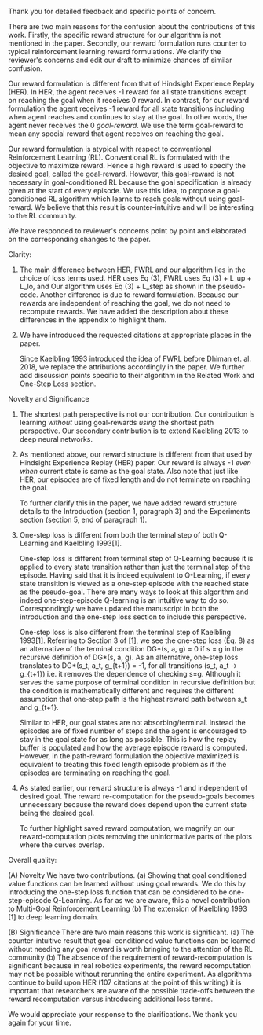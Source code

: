 Thank you for detailed feedback and specific points of concern. 

There are two main reasons for the confusion about the contributions of
this work. Firstly, the specific reward structure for our algorithm is not
mentioned in the paper. Secondly, our reward formulation runs counter to typical
reinforcement learning reward formulations. We clarify the reviewer's concerns and
edit our draft to minimize chances of similar confusion.

Our reward formulation is different from that of Hindsight Experience Replay
(HER). In HER, the agent receives -1 reward for all state transitions except on
reaching the goal when it receives 0 reward. In contrast, for our reward
formulation the agent receives -1 reward for all state transitions including
when agent reaches and continues to stay at the goal.  In other words, the
agent never receives the 0 *goal-reward*. We use the term goal-reward to mean
any special reward that agent receives on reaching the goal. 

Our reward formulation is atypical with respect to conventional Reinforcement Learning
(RL). Conventional RL is formulated with the objective to maximize reward. Hence
a high reward is used to specify the desired goal, called the goal-reward.
However, this goal-reward is not necessary in goal-conditioned RL because the
goal specification is already given at the start of every episode. We use this
idea, to propose a goal-conditioned RL algorithm which learns to reach goals
without using goal-reward. We believe that this result is counter-intuitive and
will be interesting to the RL community.

We have responded to reviewer's concerns point by point and elaborated on the
corresponding changes to the paper.

Clarity:
1. The main difference between HER, FWRL and our algorithm lies in the choice of
   loss terms used. HER uses Eq (3), FWRL uses Eq (3) + L_up + L_lo, and Our
   algorithm uses Eq (3) + L_step as shown in the pseudo-code. Another difference
   is due to reward formulation. Because our rewards are independent of reaching
   the goal, we do not need to recompute rewards. We have added the description
   about these differences in the appendix to highlight them.

2. We have introduced the requested citations at appropriate places in the
   paper. 

   Since Kaelbling 1993 introduced the idea of FWRL before Dhiman et. al. 2018,
   we replace the attributions accordingly in the paper. We further add
   discussion points specific to their algorithm in the Related Work and One-Step Loss
   section.

Novelty and Significance
1. The shortest path perspective is not our contribution. Our contribution is
   learning *without* using goal-rewards *using* the shortest path perspective.
   Our secondary contribution is to extend Kaelbling 2013 to deep neural
   networks.

2. As mentioned above, our reward structure is different from that used by
   Hindsight Experience Replay (HER) paper. Our reward is always -1 *even when*
   current state is same as the goal state. Also note that just like HER, our
   episodes are of fixed length and do not terminate on reaching the goal.

   To further clarify this in the paper, we have added reward structure
   details to the Introduction (section 1, paragraph 3) and the
   Experiments section (section 5, end of paragraph 1).

3. One-step loss is different from both the terminal step of both Q-Learning and
   Kaelbling 1993[1].

   One-step loss is different from terminal step of Q-Learning because it is
   applied to every state transition rather than just the terminal step of the
   episode. Having said that it is indeed equivalent to Q-Learning, if every
   state transition is viewed as a one-step episode with the reached state as
   the pseudo-goal. There are many ways to look at this algorithm and indeed
   one-step-episode Q-learning is an intuitive way to do so. Correspondingly we
   have updated the manuscript in both the introduction and the one-step loss
   section to include this perspective.

   One-step loss is also different from the terminal step of Kaelbling 1993[1].
   Referring to Section 3 of [1], we see the one-step loss (Eq. 8)
   as an alternative of the terminal condition DG*(s, a, g) = 0 if s = g in the
   recursive definition of DG*(s, a, g). As an alternative, one-step loss 
   translates to DG*(s_t, a_t, g_{t+1}) = -1, for all transitions (s_t, a_t ->
   g_{t+1}) i.e. it removes the dependence of checking s=g. Although it serves
   the same purpose of terminal condition in recursive definition but the
   condition is mathematically different and requires the different
   assumption that one-step path is the highest reward path between s_t and g_{t+1}. 
   
   Similar to HER, our goal states are not absorbing/terminal. Instead the
   episodes are of fixed number of steps and the agent is encouraged to stay in
   the goal state for as long as possible. This is how the replay buffer is
   populated and how the average episode reward is computed. However, in the
   path-reward formulation the objective maximized is equivalent to treating
   this fixed length episode problem as if the episodes are terminating on
   reaching the goal.
   
 
4. As stated earlier, our reward structure is always -1 and independent of
   desired goal. The reward re-computation for the pseudo-goals becomes
   unnecessary because the reward does depend upon the current state being the
   desired goal.

   To further highlight saved reward computation, we magnify on our
   reward-computation plots removing the uninformative parts of the plots where
   the curves overlap.

Overall quality:

(A) Novelty
We have two contributions. (a) Showing that goal conditioned value functions can
be learned without using goal rewards. We do this by introducing the one-step
loss function that can be considered to be one-step-episode Q-Learning. As far
as we are aware, this a novel contribution to Multi-Goal Reinforcement
Learning (b) The extension of Kaelbling 1993 [1] to deep learning domain.


(B) Significance 
There are two main reasons this work is significant. (a) The counter-intuitive
result that goal-conditioned value functions can be learned without needing any
goal reward is worth bringing to the attention of the RL community (b) The
absence of the requirement of reward-recomputation is significant because in
real robotics experiments, the reward recomputation may not be possible without
rerunning the entire experiment. As algorithms continue to build upon HER (107
citations at the point of this writing) it is important that researchers are
aware of the possible trade-offs between the reward recomputation versus
introducing additional loss terms.


We would appreciate your response to the clarifications. We thank you again for your time. 
